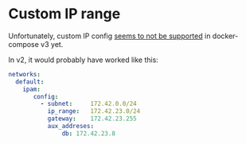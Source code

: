 ﻿
Custom IP range
===============

Unfortunately, custom IP config
[seems to not be supported](https://github.com/docker/compose/issues/3962)
in docker-compose v3 yet.


In v2, it would probably have worked like this:

```yaml
networks:
  default:
    ipam:
       config:
         - subnet:     172.42.0.0/24
           ip_range:   172.42.23.0/24
           gateway:    172.42.23.255
           aux_addreses:
               db: 172.42.23.8
```
